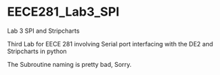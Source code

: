 # EECE281_Lab3_SPI
Lab 3 SPI and Stripcharts

Third Lab for EECE 281 involving Serial port interfacing with the DE2 and Stripcharts in python

The Subroutine naming is pretty bad, Sorry.